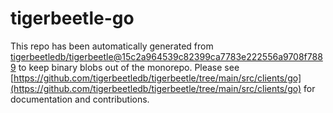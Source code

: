 # tigerbeetle-go
This repo has been automatically generated from [tigerbeetledb/tigerbeetle@15c2a964539c82399ca7783e222556a9708f7889](https://github.com/tigerbeetledb/tigerbeetle/commit/15c2a964539c82399ca7783e222556a9708f7889) to keep binary blobs out of the monorepo. Please see [https://github.com/tigerbeetledb/tigerbeetle/tree/main/src/clients/go](https://github.com/tigerbeetledb/tigerbeetle/tree/main/src/clients/go) for documentation and contributions.
